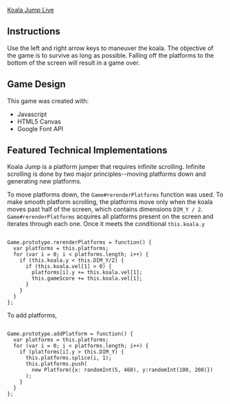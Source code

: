 [Koala Jump Live][koala-jump]

[koala-jump]: http://kasperkuo.github.io/koala-jump/

## Instructions

Use the left and right arrow keys to maneuver the koala. The objective of the game is to survive as long as possible. Falling off the platforms to the bottom of the screen will result in a game over.

## Game Design

This game was created with:

- Javascript
- HTML5 Canvas
- Google Font API

## Featured Technical Implementations

Koala Jump is a platform jumper that requires infinite scrolling. Infinite scrolling is done by two major principles--moving platforms down and generating new platforms.

To move platforms down, the `Game#rerenderPlatforms` function was used. To make smooth platform scrolling, the platforms move only when the koala moves past half of the screen, which contains dimensions `DIM_Y / 2`. `Game#rerenderPlatforms` acquires all platforms present on the screen and iterates through each one. Once it meets the conditional `this.koala.y`

```

Game.prototype.rerenderPlatforms = function() {
  var platforms = this.platforms;
  for (var i = 0; i < platforms.length; i++) {
    if (this.koala.y < this.DIM_Y/2) {
      if (this.koala.vel[1] > 0) {
        platforms[i].y += this.koala.vel[1];
        this.gameScore += this.koala.vel[1];
      }
    }
  }
};

```

To add platforms,

```

Game.prototype.addPlatform = function() {
  var platforms = this.platforms;
  for (var i = 0; i < platforms.length; i++) {
    if (platforms[i].y > this.DIM_Y) {
      this.platforms.splice(i, 1);
      this.platforms.push(
        new Platform({x: randomInt(5, 460), y:randomInt(100, 200)})
      );
    }
  }
};

```
